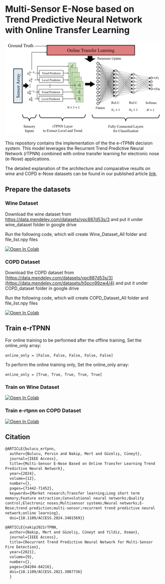 # Multi-Sensor E-Nose based on Trend Predictive Neural Network with Online Transfer Learning
![Alt text](figures/e-rtpnn.png)

This repository contains the implementation of the the e-rTPNN decision system. This model leverages the Recurrent Trend Predictive Neural Network (rTPNN) combined with online transfer learning for electronic nose (e-Nose) applications.

The detailed explanation of the architecture and comparative results on wine and COPD e-Nose datasets can be found in our published article 
[link](link).

## Prepare the datasets
### Wine Dataset
Download the wine dataset from https://data.mendeley.com/datasets/vpc887d53s/3 and put it under wine_dataset folder in google drive

Run the following code, which will create Wine_Dataset_All folder and file_list.npy files

[![Open In Colab](https://colab.research.google.com/assets/colab-badge.svg)](https://colab.research.google.com/drive/12rwM16-W9wisFp0GtgZUDR4CVVdWLf_H?usp=sharing)

### COPD Dataset
Download the COPD dataset from [https://data.mendeley.com/datasets/vpc887d53s/3](https://data.mendeley.com/datasets/h5pcn99zw4/4) and put it under COPD_dataset folder in google drive

Run the following code, which will create COPD_Dataset_All folder and file_list.npy files

[![Open In Colab](https://colab.research.google.com/assets/colab-badge.svg)](https://colab.research.google.com/drive/1tJ-gwzBhwUCaw3vxui_xX_DjtJFDL2mZ?usp=sharing)

## Train e-rTPNN
For online training to be performed after the offline training, Set the online_only array:

`online_only = [False, False, False, False, False]`

To perform the online training only, Set the online_only array:

`online_only = [True, True, True, True, True]`

### Train on Wine Dataset
[![Open In Colab](https://colab.research.google.com/assets/colab-badge.svg)](https://colab.research.google.com/drive/1j29qxD0sQcV9sVq7zuBrtG4o2k_kJFz1?usp=sharing)

### Train e-rtpnn on COPD Dataset
[![Open In Colab](https://colab.research.google.com/assets/colab-badge.svg)](https://colab.research.google.com/drive/1Bikva_wEF_2qyhIpqVzfGwWw9986y08x?usp=sharing)

## Citation
```
@ARTICLE{bulucu_ertpnn,
  author={Bulucu, Pervіn and Nakip, Mert and Güzelіș, Cüneyt},
  journal={IEEE Access}, 
  title={Multi-Sensor E-Nose Based on Online Transfer Learning Trend Predictive Neural Network}, 
  year={2024},
  volume={12},
  number={},
  pages={71442-71452},
  keywords={Market research;Transfer learning;Long short term memory;Feature extraction;Convolutional neural networks;Quality control;Electronic noses;Multisensor systems;Neural networks;E-Nose;trend prediction;multi-sensor;recurrent trend predictive neural network;online learning},
  doi={10.1109/ACCESS.2024.3401569}}
```

```
@ARTICLE{nakip2021rTPNN,  
  author={Nakip, Mert and Güzeliş, Cüneyt and Yildiz, Osman},  
  journal={IEEE Access},  
  title={Recurrent Trend Predictive Neural Network for Multi-Sensor Fire Detection},  
  year={2021},  
  volume={9},  
  number={},  
  pages={84204-84216},  
  doi={10.1109/ACCESS.2021.3087736}  
  }
  ```
